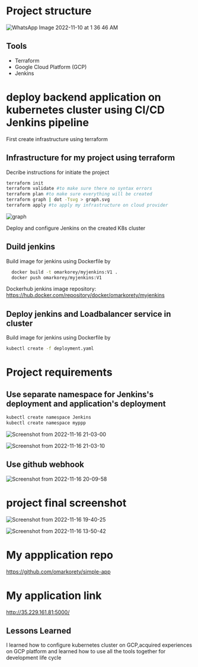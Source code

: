 # Project structure


![WhatsApp Image 2022-11-10 at 1 36 46 AM](https://user-images.githubusercontent.com/29188579/202280547-2288fa35-4fbb-4645-b85d-e181717e8ce6.jpeg)


## Tools
- Terraform
- Google Cloud Platform (GCP)
- Jenkins

# deploy backend application on kubernetes cluster using CI/CD Jenkins pipeline

First create infrastructure using terraform 

## Infrastructure for my project using terraform
Decribe instructions for initiate the project
```bash
terraform init 
terraform validate #to make sure there no syntax errors
terraform plan #to make sure everything will be created
terraform graph | dot -Tsvg > graph.svg
terraform apply #to apply my infrastructure on cloud provider 
```
![graph](https://user-images.githubusercontent.com/29188579/202273007-1ff4e2eb-1994-4e5f-8c81-df38e02a0bb6.svg)

Deploy and configure Jenkins on the created K8s cluster 

## Duild jenkins

Build image for jenkins using Dockerfile by
```bash
  docker build -t omarkorey/myjenkins:V1 .
  docker push omarkorey/myjenkins:V1 
```

Dockerhub jenkins image repository: https://hub.docker.com/repository/docker/omarkorety/myjenkins

## Deploy jenkins and Loadbalancer service in cluster 

Build image for jenkins using Dockerfile by
```bash
kubectl create -f deployment.yaml
```

# Project requirements

## Use separate namespace for Jenkins's deployment and application's deployment 
```bash
kubectl create namespace Jenkins
kubectl create namespace myppp
```

![Screenshot from 2022-11-16 21-03-00](https://user-images.githubusercontent.com/29188579/202277025-c3c36b29-9f61-4c87-9fee-ba7790544f76.png)

![Screenshot from 2022-11-16 21-03-10](https://user-images.githubusercontent.com/29188579/202277057-6c5eb838-27b6-4f5d-b1d8-dfa3e5b024dd.png)


## Use github webhook
![Screenshot from 2022-11-16 20-09-58](https://user-images.githubusercontent.com/29188579/202277487-0a35fc86-9aaf-4f5d-9539-041af9b2e2fc.png)

# project final screenshot
![Screenshot from 2022-11-16 19-40-25](https://user-images.githubusercontent.com/29188579/202278759-4a484726-8c76-49ec-95fe-5465dab87766.png)

![Screenshot from 2022-11-16 13-50-42](https://user-images.githubusercontent.com/29188579/202290119-c2bb52e0-1cf1-4f84-b0cd-5df397ab07ba.png)

# My appplication repo 
https://github.com/omarkorety/simple-app

# My application link 
http://35.229.161.81:5000/


## Lessons Learned

I learned how to configure kubernetes cluster on GCP,acquired experiences on GCP platform and learned how to use all the tools together for development life cycle 
